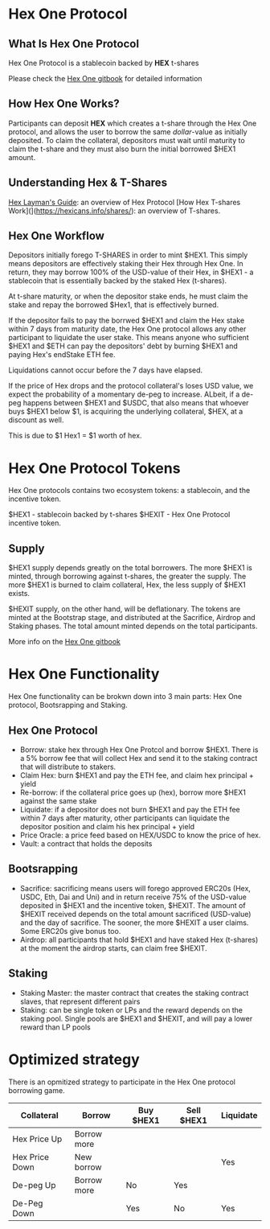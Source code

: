 # Hex One Protocol

## What Is Hex One Protocol

Hex One Protocol is a stablecoin backed by __HEX__ t-shares

Please check the [Hex One gitbook](https://hex-one.gitbook.io/hex-one-protocol/) for detailed information

## How Hex One Works?

Participants can deposit __HEX__ which creates a t-share through the Hex One protocol, and allows the user to borrow the same _dollar_-value as initially deposited. To claim the collateral, depositors must wait until maturity to claim the t-share and they must also burn the initial borrowed $HEX1 amount.

## Understanding Hex & T-Shares

[Hex Layman's Guide](https://hexicans.info/documentation/contract-guide/): an overview of Hex Protocol
[How Hex T-shares Work](](https://hexicans.info/shares/): an overview of T-shares.


## Hex One Workflow

Depositors initially forego T-SHARES in order to mint $HEX1. This simply means depositors are effectively staking their Hex through Hex One. In return, they may borrow 100% of the USD-value of their Hex, in $HEX1 - a stablecoin that is essentially backed by the staked Hex (t-shares).

At t-share maturity, or when the depositor stake ends, he must claim the stake and repay the borrowed $Hex1, that is effectively burned. 

If the depositor fails to pay the borrwed $HEX1 and claim the Hex stake within 7 days from maturity date, the Hex One protocol allows any other participant to liquidate the user stake. This means anyone who sufficient $HEX1 and $ETH can pay the depositors' debt by burning $HEX1 and paying Hex's endStake ETH fee. 

Liquidations cannot occur before the 7 days have elapsed. 

If the price of Hex drops and the protocol collateral's loses USD value, we expect the probability of a momentary de-peg to increase. ALbeit, if a de-peg happens between $HEX1 and $USDC, that also means that whoever buys $HEX1 below $1, is acquiring the underlying collateral, $HEX, at a discount as well. 

This is due to $1 Hex1 = $1 worth of hex. 

# Hex One Protocol Tokens

Hex One protocols contains two ecosystem tokens: a stablecoin, and the incentive token.

$HEX1 - stablecoin backed by t-shares
$HEXIT - Hex One Protocol incentive token.

## Supply

$HEX1 supply depends greatly on the total borrowers. The more $HEX1 is minted, through borrowing against t-shares, the greater the supply. The more $HEX1 is burned to claim collateral, Hex, the less supply of $HEX1 exists.

$HEXIT supply, on the other hand, will be deflationary. The tokens are minted at the Bootstrap stage, and distributed at the Sacrifice, Airdrop and Staking phases. The total amount minted depends on the total participants. 

More info on the [Hex One gitbook](https://hex-one.gitbook.io/hex-one-protocol/hexit/hexit-distribution)

# Hex One Functionality

Hex One functionality can be brokwn down into 3 main parts: Hex One protocol, Bootsrapping and Staking.

## Hex One Protocol

- Borrow: stake hex through Hex One Protcol and borrow $HEX1. There is a 5% borrow fee that will collect Hex and send it to the staking contract that will distribute to stakers.
- Claim Hex: burn $HEX1 and pay the ETH fee, and claim hex principal + yield
- Re-borrow: if the collateral price goes up (hex), borrow more $HEX1 against the same stake
- Liquidate: if a depositor does not burn $HEX1 and pay the ETH fee within 7 days after maturity, other participants can liquidate the depositor position and claim his hex principal + yield
- Price Oracle: a price feed based on HEX/USDC to know the price of hex. 
- Vault: a contract that holds the deposits

## Bootsrapping

- Sacrifice: sacrificing means users will forego approved ERC20s (Hex, USDC, Eth, Dai and Uni) and in return receive 75% of the USD-value deposited in $HEX1 and the incentive token, $HEXIT. The amount of $HEXIT received depends on the total amount sacrificed (USD-value) and the day of sacrifice. The sooner, the more $HEXIT a user claims. Some ERC20s give bonus too.
- Airdrop: all participants that hold $HEX1 and have staked Hex (t-shares) at the moment the airdrop starts, can claim free $HEXIT.

## Staking

- Staking Master: the master contract that creates the staking contract slaves, that represent different pairs
- Staking: can be single token or LPs and the reward depends on the staking pool. Single pools are $HEX1 and $HEXIT, and will pay a lower reward than LP pools

# Optimized strategy

There is an opmitized strategy to participate in the Hex One protocol borrowing game. 

| Collateral | Borrow  | Buy $HEX1 | Sell $HEX1  | Liquidate | 
| ------------- | ------------- | ------------- | ------------- | ------------- |
| Hex Price Up | Borrow more |  |  | |
| Hex Price Down | New borrow  |  |  | Yes |
| De-peg Up | Borrow more | No | Yes |  |
| De-Peg Down |  | Yes  | No  | Yes |

